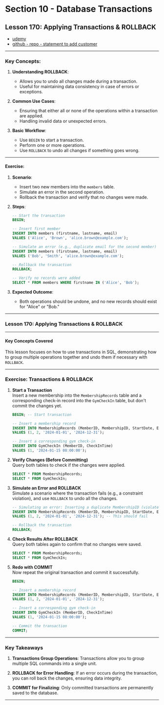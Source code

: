 # Section 10 - Database Transactions

## **Lesson 170: Applying Transactions & ROLLBACK**

- [udemy](https://www.udemy.com/course/sql-the-complete-developers-guide-mysql-postgresql/learn/lecture/29453008#overview)
- [github - repo - statement to add customer](https://github.com/academind/sql-complete-guide-code/blob/10-database-transactions/sql/create-project/03-add-additional-customer.sql)

---

### **Key Concepts**:

1. **Understanding ROLLBACK**:

   - Allows you to undo all changes made during a transaction.
   - Useful for maintaining data consistency in case of errors or exceptions.

2. **Common Use Cases**:

   - Ensuring that either all or none of the operations within a transaction are applied.
   - Handling invalid data or unexpected errors.

3. **Basic Workflow**:
   - Use `BEGIN` to start a transaction.
   - Perform one or more operations.
   - Use `ROLLBACK` to undo all changes if something goes wrong.

---

#### **Exercise**:

1. **Scenario**:

   - Insert two new members into the `members` table.
   - Simulate an error in the second operation.
   - Rollback the transaction and verify that no changes were made.

2. **Steps**:

   ```sql
   -- Start the transaction
   BEGIN;

   -- Insert first member
   INSERT INTO members (firstname, lastname, email)
   VALUES ('Alice', 'Brown', 'alice.brown@example.com');

   -- Simulate an error (e.g., duplicate email for the second member)
   INSERT INTO members (firstname, lastname, email)
   VALUES ('Bob', 'Smith', 'alice.brown@example.com');

   -- Rollback the transaction
   ROLLBACK;

   -- Verify no records were added
   SELECT * FROM members WHERE firstname IN ('Alice', 'Bob');
   ```

3. **Expected Outcome**:
   - Both operations should be undone, and no new records should exist for "Alice" or "Bob."

---

### Lesson 170: Applying Transactions & ROLLBACK

---

#### **Key Concepts Covered**

This lesson focuses on how to use transactions in SQL, demonstrating how to group multiple operations together and undo them if necessary with `ROLLBACK`.

---

### **Exercise: Transactions & ROLLBACK**

1. **Start a Transaction**  
   Insert a new membership into the `MembershipRecords` table and a corresponding check-in record into the `GymCheckIn` table, but don't commit the changes yet.

   ```sql
   BEGIN; -- Start transaction

   -- Insert a membership record
   INSERT INTO MembershipRecords (MemberID, MembershipID, StartDate, EndDate)
   VALUES (1, 2, '2024-01-01', '2024-12-31');

   -- Insert a corresponding gym check-in
   INSERT INTO GymCheckIn (MemberID, CheckInTime)
   VALUES (1, '2024-01-15 08:00:00');
   ```

2. **Verify Changes (Before Committing)**  
   Query both tables to check if the changes were applied.

   ```sql
   SELECT * FROM MembershipRecords;
   SELECT * FROM GymCheckIn;
   ```

3. **Simulate an Error and ROLLBACK**  
   Simulate a scenario where the transaction fails (e.g., a constraint violation), and use `ROLLBACK` to undo all the changes.

   ```sql
   -- Simulating an error: Inserting a duplicate MembershipID (violates primary key constraint)
   INSERT INTO MembershipRecords (MemberID, MembershipID, StartDate, EndDate)
   VALUES (1, 2, '2024-01-01', '2024-12-31'); -- This should fail

   -- Rollback the transaction
   ROLLBACK;
   ```

4. **Check Results After ROLLBACK**  
   Query both tables again to confirm that no changes were saved.

   ```sql
   SELECT * FROM MembershipRecords;
   SELECT * FROM GymCheckIn;
   ```

5. **Redo with COMMIT**  
   Now repeat the original transaction and commit it successfully.

   ```sql
   BEGIN;

   -- Insert a membership record
   INSERT INTO MembershipRecords (MemberID, MembershipID, StartDate, EndDate)
   VALUES (1, 2, '2024-01-01', '2024-12-31');

   -- Insert a corresponding gym check-in
   INSERT INTO GymCheckIn (MemberID, CheckInTime)
   VALUES (1, '2024-01-15 08:00:00');

   -- Commit the transaction
   COMMIT;
   ```

---

### **Key Takeaways**

1. **Transactions Group Operations**:
   Transactions allow you to group multiple SQL commands into a single unit.

2. **ROLLBACK for Error Handling**:
   If an error occurs during the transaction, you can roll back the changes, ensuring data integrity.

3. **COMMIT for Finalizing**:
   Only committed transactions are permanently saved to the database.

---
